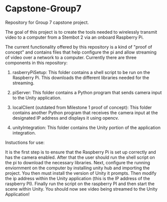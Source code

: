 # Capstone-Group7
Repository for Group 7 capstone project.

The goal of this project is to create the tools needed to wirelessly transmit video to a computer from a Stembot 2 via an onboard Raspberry Pi.


The current functionality offered by this repository is a kind of "proof of concept" and contains files that help configure the pi and allow streaming of video over a network to a computer. Currently there are three components in this repository:

  1. rasberryPiSetup: This folder contains a shell script to be run on the Raspberry Pi. This downloads the different libraries needed for the streaming.
  
  2. piServer: This folder contains a Python program that sends camera input to the Unity application.
  
  3. localClient (outdated from Milestone 1 proof of concept): This folder contains another Python program that receives the camera input at the designated IP address and displays it using opencv.
  
  4. unityIntegration: This folder contains the Unity portion of the application integration.
  
  
Instuctions for use:

It is the first step is to ensure that the Raspberry Pi is set up correctly and has the camera enabled. After that the user should run the shell script on the pi to download the necessary libraries. Next, configure the running enviornment on the computer by installing unity hub and importing the project. You then must install the version of Unity it prompts. Then modify the ip address within the Unity application (this is the IP address of the raspberry PI). Finally run the script on the raspberry PI and then start the scene within Unity. You should now see video being streamed to the Unity Application!
